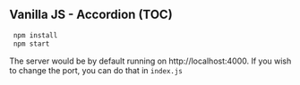 ## Vanilla JS - Accordion (TOC)

  ```sh
   npm install
   npm start
  ```

The server would be by default running on http://localhost:4000. If you wish to change the port, you can do that in ```index.js```
